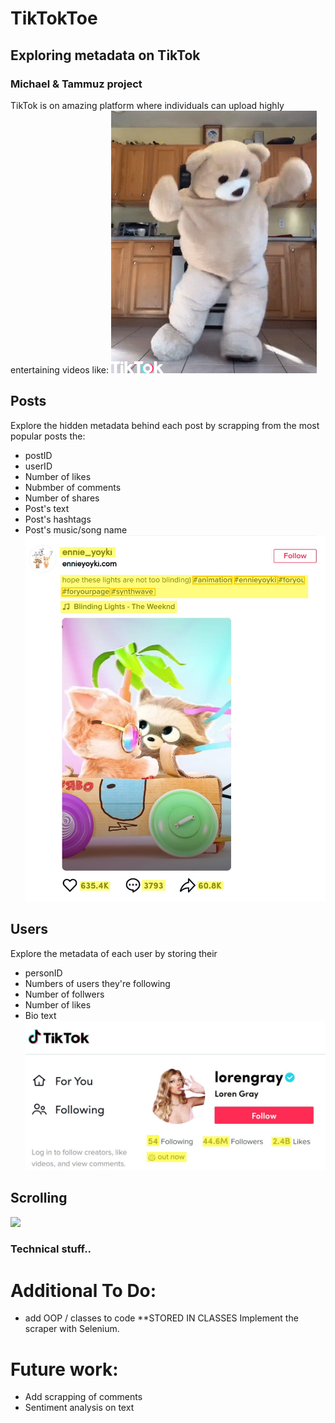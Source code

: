 # TikTokToe
## Exploring metadata on TikTok
### Michael &amp; Tammuz project

TikTok is on amazing platform where individuals can upload highly entertaining videos like:
![](images/dancing.gif)

## Posts
Explore the hidden metadata behind each post by scrapping from the most popular posts the: 
  - postID  
  - userID
  - Number of likes
  - Nubmber of comments
  - Number of shares
  - Post's text
  - Post's hashtags
  - Post's music/song name
![](images/tiktok3_3.jpg)


## Users
Explore the metadata of each user by storing their
  - personID
  - Numbers of users they're following
  - Number of follwers
  - Number of likes
  - Bio text
![](images/tiktok1.jpg)

## Scrolling
![](images/scroll.gif)

### Technical stuff.. 
# Additional To Do:
  - add OOP / classes to code **STORED IN CLASSES
Implement the scraper with Selenium.

# Future work:
- Add scrapping of comments
- Sentiment analysis on text
